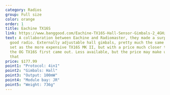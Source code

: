 ```yaml
---
category: Radios
group: Full size
color: orange
order: 1
title: Eachine TX16S
link: https://www.banggood.com/Eachine-TX16S-Hall-Sensor-Gimbals-2_4GHz-16CH-Internal-Multi-protocol-RF-System-OpenTX-Radio-Transmitter-for-RC-Drone-p-1837632.html?cur_warehouse=CN
text: A collaboration between Eachine and Radiomaster, they made a surprisingly
  good radio. Externally adjustable hall gimbals, pretty much the same feature
  set as the more expensive TX16S MK II, but with a price much closer to when
  the OG TX16S first came out. Less available, but the price may make up for
  that
price: $177.99
point1: "Protocol: 4in1"
point2: "Gimbals: Hall"
point3: "Output: 100mW"
point4: "Module bay: JR"
point5: "Weight: 736g"
---
```

